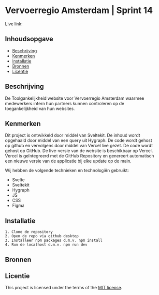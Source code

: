 # Vervoerregio Amsterdam | Sprint 14

Live link: 

## Inhoudsopgave

  * [Beschrijving](#beschrijving)
  * [Kenmerken](#kenmerken)
  * [Installatie](#installatie)
  * [Bronnen](#bronnen)
  * [Licentie](#licentie)

## Beschrijving

De Toolgankelijkheid website voor Vervoerregio Amsterdam waarmee medewerkers intern hun partners kunnen controleren op de toegankelijkheid van hun websites. 

## Kenmerken

Dit project is ontwikkeld door middel van Sveltekit. De inhoud wordt opgehaald door middel van een query uit Hygraph. De code wordt gehost op github en vervolgens door middel van Vercel live gezet. De code wordt gehost op GitHub. De live-versie van de website is beschikbaar op Vercel. Vercel is geïntegreerd met de GitHub Repository en genereert automatisch een nieuwe versie van de applicatie bij elke update op de main.

Wij hebben de volgende technieken en technologiën gebruikt:

* Svelte
* Sveltekit
* Hygraph
* JS
* CSS
* Figma

## Installatie
```
1. Clone de repository
2. Open de repo via github desktop
3. Installeer npm packages d.m.v. npm install
4. Run de localhost d.m.v. npm run dev
```

## Bronnen

## Licentie

This project is licensed under the terms of the [MIT license](./LICENSE).
